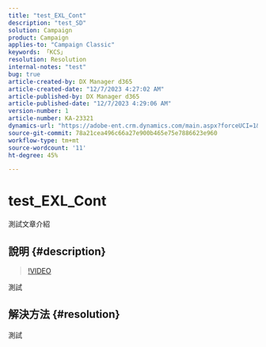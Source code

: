 ```yaml
---
title: "test_EXL_Cont"
description: "test_SD"
solution: Campaign
product: Campaign
applies-to: "Campaign Classic"
keywords: 「KCS」
resolution: Resolution
internal-notes: "test"
bug: true
article-created-by: DX Manager d365
article-created-date: "12/7/2023 4:27:02 AM"
article-published-by: DX Manager d365
article-published-date: "12/7/2023 4:29:06 AM"
version-number: 1
article-number: KA-23321
dynamics-url: "https://adobe-ent.crm.dynamics.com/main.aspx?forceUCI=1&pagetype=entityrecord&etn=knowledgearticle&id=7fcca7db-b894-ee11-be37-6045bd006a22"
source-git-commit: 78a21cea496c66a27e900b465e75e7886623e960
workflow-type: tm+mt
source-wordcount: '11'
ht-degree: 45%

---
```


# test_EXL_Cont


測試文章介紹

## 說明 {#description}



>[!VIDEO](https://video.tv.adobe.com/v/18696?quality=9&amp;learn=on)


測試

## 解決方法 {#resolution}


測試
